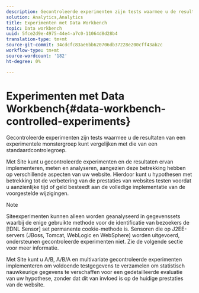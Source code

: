 ```yaml
---
description: Gecontroleerde experimenten zijn tests waarmee u de resultaten van een experimentele monstergroep kunt vergelijken met die van een standaardcontrolegroep.
solution: Analytics,Analytics
title: Experimenten met Data Workbench
topic: Data workbench
uuid: 5fce2d9e-4975-44e4-a7c0-11064d8d28b4
translation-type: tm+mt
source-git-commit: 34cdcfc83ae6bb620706db37228e200cff43ab2c
workflow-type: tm+mt
source-wordcount: '182'
ht-degree: 0%

---
```



# Experimenten met Data Workbench{#data-workbench-controlled-experiments}

Gecontroleerde experimenten zijn tests waarmee u de resultaten van een experimentele monstergroep kunt vergelijken met die van een standaardcontrolegroep.

Met Site kunt u gecontroleerde experimenten en de resultaten ervan implementeren, meten en analyseren, aangezien deze betrekking hebben op verschillende aspecten van uw website. Hierdoor kunt u hypothesen met betrekking tot de verbetering van de prestaties van websites testen voordat u aanzienlijke tijd of geld besteedt aan de volledige implementatie van de voorgestelde wijzigingen.

>[!NOTE]
>
>Siteexperimenten kunnen alleen worden geanalyseerd in gegevenssets waarbij de enige gebruikte methode voor de identificatie van bezoekers de [!DNL Sensor] set permanente cookie-methode is. Sensoren die op J2EE-servers (JBoss, Tomcat, WebLogic en WebSphere) worden uitgevoerd, ondersteunen gecontroleerde experimenten niet. Zie de volgende sectie voor meer informatie.

Met Site kunt u A/B, A/B/A en multivariate gecontroleerde experimenten implementeren om voldoende testgegevens te verzamelen om statistisch nauwkeurige gegevens te verschaffen voor een gedetailleerde evaluatie van uw hypothese, zonder dat dit van invloed is op de huidige prestaties van de website.
